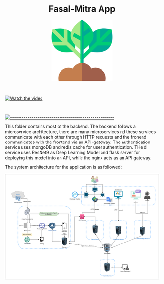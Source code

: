 <h1 align="center">Fasal-Mitra App</h1>

<div align="center">


<a href="https://github.com/FASAL-MITRA-SIH-22/Fasal-Mitra"><img width=200px src="https://github.com/FASAL-MITRA-SIH-22/Fasal-mitra-frontend/blob/main/frontend/public/android-chrome-512x512.png"  alt="Project logo"/></a>
 
</div>

<br/>

[![Watch the video](https://img.youtube.com/vi/gDaStPFfytY/maxresdefault.jpg)](https://youtu.be/gDaStPFfytY)

<br/>

[![-----------------------------------------------------](https://raw.githubusercontent.com/andreasbm/readme/master/assets/lines/colored.png)](#-table-of-contents)

This folder contains most of the backend. The backend follows a microservice architecture, there are many microservices nd these services communicate with each other through HTTP requests and the fronend communicates with the frontend via an API-gateway. The authentication service uses mongoDB and redis cache for user authentication. THe dl service uses ResNet9 as Deep Learning Model and flask server for deploying this model into an API, while the nginx acts as an API gateway.

The system architecture for the application is as followed:

<a href="https://github.com/FASAL-MITRA-SIH-22/Fasal-mitra-frontend"><img width="auto" src="https://github.com/FASAL-MITRA-SIH-22/Fasal-Mitra/blob/main/AboutProject/ArchitectureDiagram.svg"  alt="System Architecture"/></a>